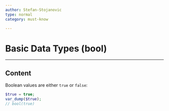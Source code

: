 ```yaml
---
author: Stefan-Stojanovic
type: normal
category: must-know

---
```


# Basic Data Types (bool)

---

## Content

Boolean values are either `true` or `false`:
```php
$true = true;
var_dump($true);
// bool(true)
```
